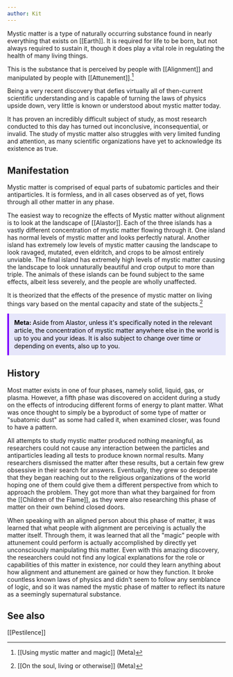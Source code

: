 ```yaml
---
author: Kit
---
```

Mystic matter is a type of naturally occurring substance found in nearly everything that exists on [[Earth]]. It is required for life to be born, but not always required to sustain it, though it does play a vital role in regulating the health of many living things.

This is the substance that is perceived by people with [[Alignment]] and manipulated by people with [[Attunement]].[^1]

Being a very recent discovery that defies virtually all of then-current scientific understanding and is capable of turning the laws of physics upside down, very little is known or understood about mystic matter today.

It has proven an incredibly difficult subject of study, as most research conducted to this day has turned out inconclusive, inconsequential, or invalid. The study of mystic matter also struggles with very limited funding and attention, as many scientific organizations have yet to acknowledge its existence as true.

## Manifestation

Mystic matter is comprised of equal parts of subatomic particles and their antiparticles. It is formless, and in all cases observed as of yet, flows through all other matter in any phase.

The easiest way to recognize the effects of Mystic matter without alignment is to look at the landscape of [[Alastor]]. Each of the three islands has a vastly different concentration of mystic matter flowing through it. One island has normal levels of mystic matter and looks perfectly natural. Another island has extremely low levels of mystic matter causing the landscape to look ravaged, mutated, even eldritch, and crops to be almost entirely unviable. The final island has extremely high levels of mystic matter causing the landscape to look unnaturally beautiful and crop output to more than triple. The animals of these islands can be found subject to the same effects, albeit less severely, and the people are wholly unaffected.

It is theorized that the effects of the presence of mystic matter on living things vary based on the mental capacity and state of the subjects.[^2]

<div style="background-color:e6e6fa; border-left:4px solid #7f00ff; line-height:18px; padding:12px">
	<div style="color:black"><b>Meta: </b>Aside from Alastor, unless it's specifically noted in the relevant article, the concentration of mystic matter anywhere else in the world is up to you and your ideas. It is also subject to change over time or depending on events, also up to you.</div>
</div>

## History

Most matter exists in one of four phases, namely solid, liquid, gas, or plasma. However, a fifth phase was discovered on accident during a study on the effects of introducing different forms of energy to plant matter. What was once thought to simply be a byproduct of some type of matter or "subatomic dust" as some had called it, when examined closer, was found to have a pattern.

All attempts to study mystic matter produced nothing meaningful, as researchers could not cause any interaction between the particles and antiparticles leading all tests to produce known normal results. Many researchers dismissed the matter after these results, but a certain few grew obsessive in their search for answers. Eventually, they grew so desperate that they began reaching out to the religious organizations of the world hoping one of them could give them a different perspective from which to approach the problem. They got more than what they bargained for from the [[Children of the Flame]], as they were also researching this phase of matter on their own behind closed doors.

When speaking with an aligned person about this phase of matter, it was learned that what people with alignment are perceiving is actually the matter itself. Through them, it was learned that all the "magic" people with attunement could perform is actually accomplished by directly yet unconsciously manipulating this matter. Even with this amazing discovery, the researchers could not find any logical explanations for the role or capabilities of this matter in existence, nor could they learn anything about how alignment and attunement are gained or how they function. It broke countless known laws of physics and didn't seem to follow any semblance of logic, and so it was named the mystic phase of matter to reflect its nature as a seemingly supernatural substance.

## See also

[[Pestilence]]

[^1]: [[Using mystic matter and magic]] (Meta)
[^2]: [[On the soul, living or otherwise]] (Meta)